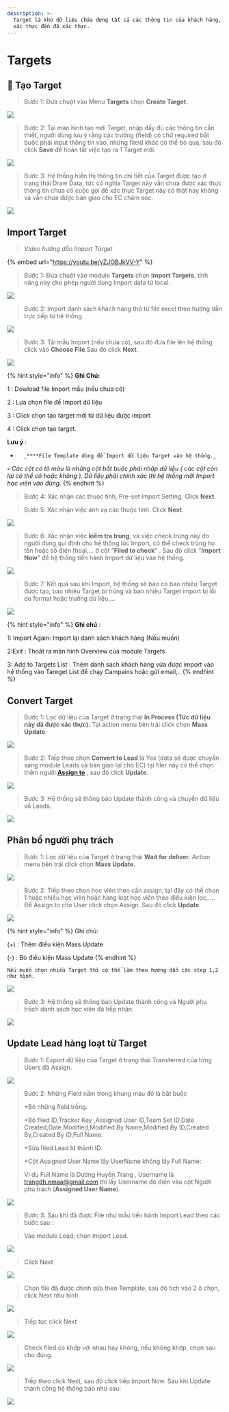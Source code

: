 ```yaml
---
description: >-
  Target là kho dữ liệu chứa đựng tất cả các thông tin của khách hàng, từ chưa
  xác thực đến đã xác thực.
---
```


# Targets

## 🎯 Tạo Target

> Bước 1: Đưa chuột vào Menu **Targets** chọn **Create Target.**

![](../.gitbook/assets/taotarget1.png)

> Bước 2: Tại màn hình tạo mới Target, nhập đầy đủ các thông tin cần thiết, người dùng lưu ý rằng các trường \(field\) có chữ required bắt buộc phải input thông tin vào, những fileld khác có thể bỏ qua, sau đó click **Save** để hoàn tất việc tạo ra 1 Target mới.

![](../.gitbook/assets/taotarget2.png)

> Bước 3: Hệ thống hiển thị thông tin chi tiết của Target được tạo ở trạng thái Draw Data, tức có nghĩa Target này vẫn chưa được xác thực thông tin chưa có cuộc gọi để xác thực Target này có thật hay không và vẫn chưa được bàn giao cho EC chăm sóc.

![](../.gitbook/assets/taotarget3.png)

## Import Target

> _Video hướng dẫn Import Target_

{% embed url="https://youtu.be/yZJOBJkVV-Y" %}



> Bước 1: Đưa chuột vào module **Targets** chọn **Import Targets**, tính năng này cho phép người dùng Import data từ local.

![](../.gitbook/assets/import1.jpg)

> Bước 2: Import danh sách khách hàng thô từ file excel theo hướng dẫn trực tiếp từ hệ thống.

![](../.gitbook/assets/2%20%281%29.png)

> Bước 3:  Tải mẫu Import \(nếu chưa có\), sau đó đưa file lên hệ thống click vào **Choose File**.Sau đó click **Next**.

![](../.gitbook/assets/3%20%282%29.png)

{% hint style="info" %}
**Ghi Chú:**

1 : Dowload file Import mẫu \(nếu chưa có\)

2 : Lựa chọn file để Import dữ liệu

3 : Click chọn tạo target mới từ dữ liệu được import

4 : Click chọn tạo target.

**Lưu ý** :

-       _****File Template dùng để Import dữ liệu Target vào hệ thống._ 

_**-**       Các cột có tô màu là những cột bắt buộc phải nhập dữ liệu \( các cột còn lại có thể có hoặc không \). Dữ liệu phải chính xác thì hệ thống mới Import học viên vào đúng._
{% endhint %}

> Bước 4:  Xác nhận các thuộc tính, Pre-set Import Setting. Click **Next**.

> Bước 5: Xác nhận việc ánh xạ các thuộc tính. Click **Next**.

![](../.gitbook/assets/5%20%281%29.png)

> Bước 6:  Xác nhận việc **kiểm tra trùng**, và việc check trùng này do người dùng qui định cho hệ thống lúc Import, có thể check trùng họ tên hoặc số điên thoại,... ở cột "**Filed to check**" . Sau đó click "**Import Now**" để hệ thống tiến hành Import dữ liệu vào hệ thống.

![](../.gitbook/assets/6%20%281%29.png)

> Bước 7: Kết quả sau khi Import, hệ thống sẽ báo có bao nhiêu Target được tạo, bao nhiêu Target bị trùng và bao nhiêu Target import bị lỗi do format hoặc trường dữ liệu,...

![](../.gitbook/assets/7%20%281%29.png)

{% hint style="info" %}
**Ghi chú** :

1: Import Again: Import lại danh sách khách hàng \(Nếu muốn\)

2:Exit : Thoát ra màn hình Overview của module Targets

3: Add to Targets List : Thêm danh sách khách hàng vừa được import vào hệ thống vào Tareget List để chạy Campains hoặc gửi email,..
{% endhint %}

## Convert Target

> Bước 1: Lọc dữ liệu của Target ở trạng thái **In Process \(**Tức dữ liệu này dã được xác thực**\).** Tại action menu bên trái click chọn **Mass Update**.

![](../.gitbook/assets/import2.jpg)

> Bước 2:  Tiếp theo chọn **Convert to Lead** là Yes \(data sẽ được chuyển sang module Leads và bàn giao lại cho EC\) tại filer này có thể chọn thêm người [**Assign to**](https://help.dotb.vn/tuyen-sinh-ban-hang/target#phan-bo-nguoi-phu-trach) , sau đó click **Update**.

![](../.gitbook/assets/import3.jpg)

> Bước 3: Hệ thống sẽ thông báo Update thành công và chuyển dữ liệu về Leads.

![](../.gitbook/assets/converttarget2.png)

## Phân bổ người phụ trách

> Bước 1: Lọc dữ liệu của Target ở trạng thái **Wait for deliver.**  Action menu bên trái click chọn **Mass Update.**

![](../.gitbook/assets/1%20%282%29.png)

> Bước 2:  Tiếp theo chọn học viên theo cần assign, tại đây có thể chọn 1 hoặc nhiều học viên hoặc hàng loạt học viên theo điều kiện lọc,…. Để Assign to cho User click chọn Assign. Sau đó click **Update**.

![](../.gitbook/assets/2%20%282%29.png)

{% hint style="info" %}
Ghi chú:

\(+\) : Thêm điều kiện Mass Update 

\(-\) : Bỏ điều kiện Mass Update
{% endhint %}

```text
Nếu muốn chọn nhiều Target thì có thể làm theo hướng dẫn các step 1,2 như hình.
```

![](../.gitbook/assets/targets.jpg)

> Bước 3: Hệ thống sẽ thông báo Update thành công và Người phụ trách danh sách học viên đã tiếp nhận.

![](../.gitbook/assets/3%20%281%29.png)

## Update Lead hàng loạt từ Target

> Bước  1:  Export dữ liệu của Target ở trạng thái Transferred của từng Users đã Assign.

![](../.gitbook/assets/update1.png)

> Bước 2: Những Field nằm trong khung màu đỏ là bắt buộc
>
> +Bỏ những field trống.
>
> +Bỏ filed ID,Tracker Key ,Assigned User ID,Team Set ID,Date Created,Date Modified,Modified By Name,Modified By ID,Created By,Created By ID,Full Name.
>
> +Sửa filed  Lead Id thành ID.
>
> +Cột Assigned User Name lấy UserName không lấy Full Name:
>
>  Ví dụ Full Name là Dương Huyền Trang , Username là [trangdh.emaa@gmail.com](mailto:trangdh.emaa@gmail.com) thì lấy Username đó điền vào cột Người phụ trách \(**Assigned User Name**\).

![](../.gitbook/assets/updatelead2.png)

> Bước 3: Sau khi đã được File như mẫu tiến hành Import Lead theo các bước sau :

> Vào module Lead, chọn Import Lead.

![](../.gitbook/assets/importlead.png)

> Click Next

![](../.gitbook/assets/2%20%281%29.png)

> Chọn file đã được chỉnh sửa theo Template, sau đó tích vào 2 ô chọn, click Next như hình

![](../.gitbook/assets/updatelead3.png)

> Tiếp tục click Next

![](../.gitbook/assets/4%20%281%29.png)

> Check filed có khớp với nhau hay không, nếu không khớp, chọn sau cho đúng.

![](../.gitbook/assets/5%20%281%29.png)

> Tiếp theo click Next, sau đó click tiếp Import Now. Sau khi Update thành công hệ thống báo như sau:

![](../.gitbook/assets/updatedlead4.png)

## 

